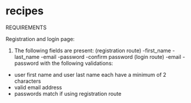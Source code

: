 # recipes

REQUIREMENTS

Registration and login page:
1. The following fields are present:
    (registration route)
    -first_name
    -last_name
    -email
    -password
    -confirm password
    (login route)
    -email
    -password
with the following validations:
  - user first name and user last name each have a minimum of 2 characters
  - valid email address
  - passwords match if using registration route
    
